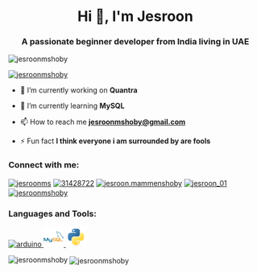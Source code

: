<h1 align="center">Hi 👋, I'm Jesroon</h1>
<h3 align="center">A passionate beginner developer from India living in UAE</h3>

<p align="left"> <img src="https://komarev.com/ghpvc/?username=jesroonmshoby&label=Profile%20views&color=0e75b6&style=flat" alt="jesroonmshoby" /> </p>

<p align="left"> <a href="https://github.com/ryo-ma/github-profile-trophy"><img src="https://github-profile-trophy.vercel.app/?username=jesroonmshoby" alt="jesroonmshoby" /></a> </p>

- 🔭 I’m currently working on **Quantra**

- 🌱 I’m currently learning **MySQL**

- 📫 How to reach me **jesroonmshoby@gmail.com**

- ⚡ Fun fact **I think everyone i am surrounded by are fools**

<h3 align="left">Connect with me:</h3>
<p align="left">
<a href="https://twitter.com/jesroonms" target="blank"><img align="center" src="https://raw.githubusercontent.com/rahuldkjain/github-profile-readme-generator/master/src/images/icons/Social/twitter.svg" alt="jesroonms" height="30" width="40" /></a>
<a href="https://stackoverflow.com/users/31428722" target="blank"><img align="center" src="https://raw.githubusercontent.com/rahuldkjain/github-profile-readme-generator/master/src/images/icons/Social/stack-overflow.svg" alt="31428722" height="30" width="40" /></a>
<a href="https://fb.com/jesroon.mammenshoby" target="blank"><img align="center" src="https://raw.githubusercontent.com/rahuldkjain/github-profile-readme-generator/master/src/images/icons/Social/facebook.svg" alt="jesroon.mammenshoby" height="30" width="40" /></a>
<a href="https://instagram.com/jesroon_01" target="blank"><img align="center" src="https://raw.githubusercontent.com/rahuldkjain/github-profile-readme-generator/master/src/images/icons/Social/instagram.svg" alt="jesroon_01" height="30" width="40" /></a>
<a href="https://www.leetcode.com/jesroonmshoby" target="blank"><img align="center" src="https://raw.githubusercontent.com/rahuldkjain/github-profile-readme-generator/master/src/images/icons/Social/leet-code.svg" alt="jesroonmshoby" height="30" width="40" /></a>
</p>

<h3 align="left">Languages and Tools:</h3>
<p align="left"> <a href="https://www.arduino.cc/" target="_blank" rel="noreferrer"> <img src="https://cdn.worldvectorlogo.com/logos/arduino-1.svg" alt="arduino" width="40" height="40"/> </a> <a href="https://www.mysql.com/" target="_blank" rel="noreferrer"> <img src="https://raw.githubusercontent.com/devicons/devicon/master/icons/mysql/mysql-original-wordmark.svg" alt="mysql" width="40" height="40"/> </a> <a href="https://www.python.org" target="_blank" rel="noreferrer"> <img src="https://raw.githubusercontent.com/devicons/devicon/master/icons/python/python-original.svg" alt="python" width="40" height="40"/> </a> </p>

<p><img align="left" src="https://github-readme-stats.vercel.app/api/top-langs?username=jesroonmshoby&show_icons=true&locale=en&layout=compact" alt="jesroonmshoby" /></p>

<p>&nbsp;<img align="center" src="https://github-readme-stats.vercel.app/api?username=jesroonmshoby&show_icons=true&locale=en" alt="jesroonmshoby" /></p>

<!--
**jesroonmshoby/jesroonmshoby** is a ✨ _special_ ✨ repository because its `README.md` (this file) appears on your GitHub profile.

Here are some ideas to get you started:

- 🔭 I’m currently working on ...
- 🌱 I’m currently learning ...
- 👯 I’m looking to collaborate on ...
- 🤔 I’m looking for help with ...
- 💬 Ask me about ...
- 📫 How to reach me: ...
- 😄 Pronouns: ...
- ⚡ Fun fact: ...
-->
